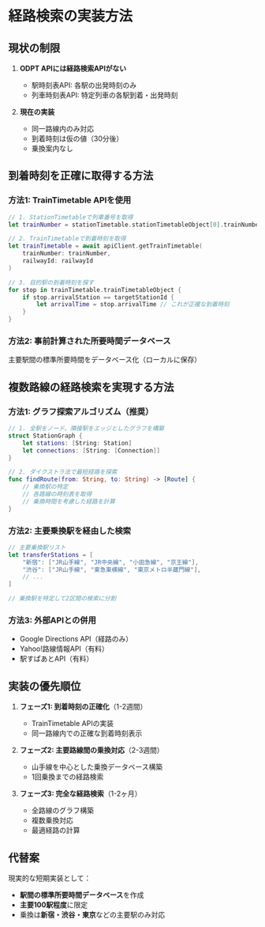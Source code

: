 # 経路検索の実装方法

## 現状の制限

1. **ODPT APIには経路検索APIがない**
   - 駅時刻表API: 各駅の出発時刻のみ
   - 列車時刻表API: 特定列車の各駅到着・出発時刻

2. **現在の実装**
   - 同一路線内のみ対応
   - 到着時刻は仮の値（30分後）
   - 乗換案内なし

## 到着時刻を正確に取得する方法

### 方法1: TrainTimetable APIを使用

```swift
// 1. StationTimetableで列車番号を取得
let trainNumber = stationTimetable.stationTimetableObject[0].trainNumber

// 2. TrainTimetableで到着時刻を取得
let trainTimetable = await apiClient.getTrainTimetable(
    trainNumber: trainNumber,
    railwayId: railwayId
)

// 3. 目的駅の到着時刻を探す
for stop in trainTimetable.trainTimetableObject {
    if stop.arrivalStation == targetStationId {
        let arrivalTime = stop.arrivalTime // これが正確な到着時刻
    }
}
```

### 方法2: 事前計算された所要時間データベース

主要駅間の標準所要時間をデータベース化（ローカルに保存）

## 複数路線の経路検索を実現する方法

### 方法1: グラフ探索アルゴリズム（推奨）

```swift
// 1. 全駅をノード、隣接駅をエッジとしたグラフを構築
struct StationGraph {
    let stations: [String: Station]
    let connections: [String: [Connection]]
}

// 2. ダイクストラ法で最短経路を探索
func findRoute(from: String, to: String) -> [Route] {
    // 乗換駅の特定
    // 各路線の時刻表を取得
    // 乗換時間を考慮した経路を計算
}
```

### 方法2: 主要乗換駅を経由した検索

```swift
// 主要乗換駅リスト
let transferStations = [
    "新宿": ["JR山手線", "JR中央線", "小田急線", "京王線"],
    "渋谷": ["JR山手線", "東急東横線", "東京メトロ半蔵門線"],
    // ...
]

// 乗換駅を特定して2区間の検索に分割
```

### 方法3: 外部APIとの併用

- Google Directions API（経路のみ）
- Yahoo!路線情報API（有料）
- 駅すぱあとAPI（有料）

## 実装の優先順位

1. **フェーズ1: 到着時刻の正確化**（1-2週間）
   - TrainTimetable APIの実装
   - 同一路線内での正確な到着時刻表示

2. **フェーズ2: 主要路線間の乗換対応**（2-3週間）
   - 山手線を中心とした乗換データベース構築
   - 1回乗換までの経路検索

3. **フェーズ3: 完全な経路検索**（1-2ヶ月）
   - 全路線のグラフ構築
   - 複数乗換対応
   - 最適経路の計算

## 代替案

現実的な短期実装として：
- **駅間の標準所要時間データベース**を作成
- **主要100駅程度**に限定
- 乗換は**新宿・渋谷・東京**などの主要駅のみ対応